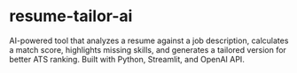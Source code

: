 # resume-tailor-ai
AI-powered tool that analyzes a resume against a job description, calculates a match score, highlights missing skills, and generates a tailored version for better ATS ranking. Built with Python, Streamlit, and OpenAI API.
